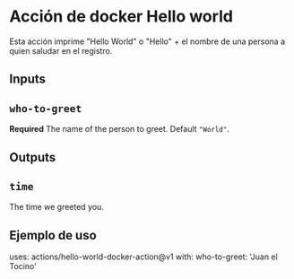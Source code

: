 # Acción de docker Hello world

Esta acción imprime "Hello World" o "Hello" + el nombre de una persona a quien saludar en el registro.

## Inputs

## `who-to-greet`

**Required** The name of the person to greet. Default `"World"`.

## Outputs

## `time`

The time we greeted you.

## Ejemplo de uso

uses: actions/hello-world-docker-action@v1
with:
  who-to-greet: 'Juan el Tocino'
